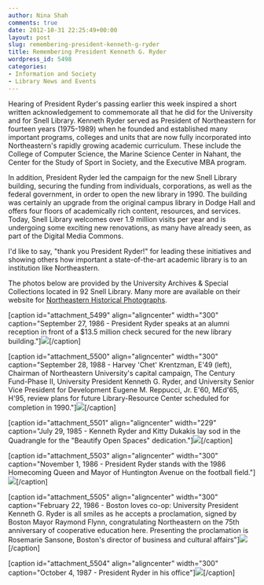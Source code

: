 ```yaml
---
author: Nina Shah
comments: true
date: 2012-10-31 22:25:49+00:00
layout: post
slug: remembering-president-kenneth-g-ryder
title: Remembering President Kenneth G. Ryder
wordpress_id: 5498
categories:
- Information and Society
- Library News and Events
---
```


Hearing of President Ryder's passing earlier this week inspired a short written acknowledgement to commemorate all that he did for the University and for Snell Library. Kenneth Ryder served as President of Northeastern for fourteen years (1975-1989) when he founded and established many important programs, colleges and units that are now fully incorporated into Northeastern's rapidly growing academic curriculum. These include the College of Computer Science, the Marine Science Center in Nahant, the Center for the Study of Sport in Society, and the Executive MBA program.

In addition, President Ryder led the campaign for the new Snell Library building, securing the funding from individuals, corporations, as well as the federal government, in order to open the new library in 1990. The building was certainly an upgrade from the original campus library in Dodge Hall and offers four floors of academically rich content, resources, and services. Today, Snell Library welcomes over 1.9 million visits per year and is undergoing some exciting new renovations, as many have already seen, as part of the Digital Media Commons.

I'd like to say, "thank you President Ryder!" for leading these initiatives and showing others how important a state-of-the-art academic library is to an institution like Northeastern.

The photos below are provided by the University Archives & Special Collections located in 92 Snell Library. Many more are available on their website for [Northeastern Historical Photographs](http://129.10.107.247/gsdl/cgi-bin/library.exe?e=q-01100-00---off-0nuhistor--00-1----0-10-0---0---0direct-10-SR--4-------0-1l--11-en-Zz-1---50-home-ryder--00-3-1-00-0-0-11-1-0utfZz-8-00&a=p&p=about).

[caption id="attachment_5499" align="aligncenter" width="300" caption="September 27, 1986 - President Ryder speaks at an alumni reception in front of a $13.5 million check secured for the new library building."][![](http://www.lib.neu.edu/snippets/wp-content/uploads/2012/10/RyderSecures13.5Check-300x194.jpg)](http://www.lib.neu.edu/snippets/wp-content/uploads/2012/10/RyderSecures13.5Check.jpeg)[/caption]



[caption id="attachment_5500" align="aligncenter" width="300" caption="September 28, 1988 - Harvey 'Chet' Krentzman, E'49 (left), Chairman of Northeastern University's capital campaign, The Century Fund-Phase II, University President Kenneth G. Ryder, and University Senior Vice President for Development Eugene M. Reppucci, Jr. E'60, MEd'65, H'95, review plans for future Library-Resource Center scheduled for completion in 1990."][![](http://www.lib.neu.edu/snippets/wp-content/uploads/2012/10/LibraryConstructionSite-300x239.jpg)](http://www.lib.neu.edu/snippets/wp-content/uploads/2012/10/LibraryConstructionSite.jpeg)[/caption]



[caption id="attachment_5501" align="aligncenter" width="229" caption="July 29, 1985 - Kenneth Ryder and Kitty Dukakis lay sod in the Quadrangle for the "Beautify Open Spaces" dedication."][![](http://www.lib.neu.edu/snippets/wp-content/uploads/2012/10/RyderBeautifulCampusCampaign-229x300.jpg)](http://www.lib.neu.edu/snippets/wp-content/uploads/2012/10/RyderBeautifulCampusCampaign.jpeg)[/caption]



[caption id="attachment_5503" align="aligncenter" width="300" caption="November 1, 1986 - President Ryder stands with the 1986 Homecoming Queen and Mayor of Huntington Avenue on the football field."][![](http://www.lib.neu.edu/snippets/wp-content/uploads/2012/10/RyderHomecomingKingandQueen-300x196.jpg)](http://www.lib.neu.edu/snippets/wp-content/uploads/2012/10/RyderHomecomingKingandQueen.jpeg)[/caption]



[caption id="attachment_5505" align="aligncenter" width="300" caption="February 22, 1986 - Boston loves co-op: University President Kenneth G. Ryder is all smiles as he accepts a proclamation, signed by Boston Mayor Raymond Flynn, congratulating Northeastern on the 75th anniversary of cooperative education here. Presenting the proclamation is Rosemarie Sansone, Boston's director of business and cultural affairs"][![](http://www.lib.neu.edu/snippets/wp-content/uploads/2012/10/74yrsofCoop-300x212.jpg)](http://www.lib.neu.edu/snippets/wp-content/uploads/2012/10/74yrsofCoop.jpeg)[/caption]

[caption id="attachment_5504" align="aligncenter" width="300" caption="October 4, 1987 - President Ryder in his office"][![](http://www.lib.neu.edu/snippets/wp-content/uploads/2012/10/KennethRyder-300x292.jpg)](http://www.lib.neu.edu/snippets/wp-content/uploads/2012/10/KennethRyder.jpeg)[/caption]


